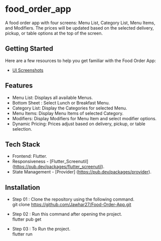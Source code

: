 # food_order_app

A food order app with four screens: Menu List, Category List, Menu Items, and Modifiers. The prices will be updated based on the selected delivery, pickup, or table options at the top of the screen.

## Getting Started

Here are a few resources to help you get familiar with the Food Order App:

- [UI Screenshots](https://drive.google.com/drive/folders/1P4Cz3DLTyad9266e6BNxwb4JHFF-1rn_?usp=drive_link)

## Features

- Menu List: Displays all available Menus.
- Bottom Sheet : Select Lunch or Breakfast Menu.
- Category List: Display the Categories for selected Menu.
- Menu Items: Display Menu Items of selected Category.
- Modifiers: Display Modifiers for Menu Item and select modifier options.
- Dynamic Pricing: Prices adjust based on delivery, pickup, or table selection.

## Tech Stack

- Frontend: Flutter.
- Responsiveness - [Flutter_Screenutil] (https://pub.dev/packages/flutter_screenutil).
- State Management - [Provider] (https://pub.dev/packages/provider).

## Installation

- Step 01 : Clone the repository using the following command.<br>
git clone https://github.com/Jawhar27/Food-Order-App.git

- Step 02 : Run this command after opening the project.<br>
flutter pub get

- Step 03 : To Run the project.<br>
flutter run

